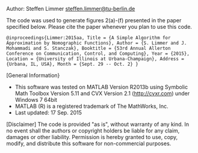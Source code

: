 Author: Steffen Limmer <steffen.limmer@tu-berlin.de>

The code was used to generate figures 2(a)-(f) presented in the paper specified below. Please cite the paper whenever you plan to use this code.

`@inproceedings{Limmer:2015aa,
Title = {A Simple Algorithm for Approximation by Nomographic Functions},
Author = {S. Limmer and J. Mohammadi and S. Stanczak},
Booktitle = {53rd Annual Allerton Conference on Communication, Control, and Computing},
Year = {2015},
Location = {University of Illinois at Urbana-Champaign},
Address = {Urbana, IL, USA},
Month = {Sept. 29 -- Oct. 2}
}`

[General Information}
- This software was tested on MATLAB Version R2013b using Symbolic Math Toolbox Version 5.11 and CVX Version 2.1 (http://cvxr.com) under Windows 7 64bit
- MATLAB (R) is a registered trademark of The MathWorks, Inc.
- Last updated: 17 Sep. 2015

[Disclaimer]
The code is provided "as is", without warranty of any kind. In no event shall the authors or copyright holders be liable for any claim, damages or other liability. Permission is hereby granted to use, copy, modify, and distribute this software for non-commercial purposes.


